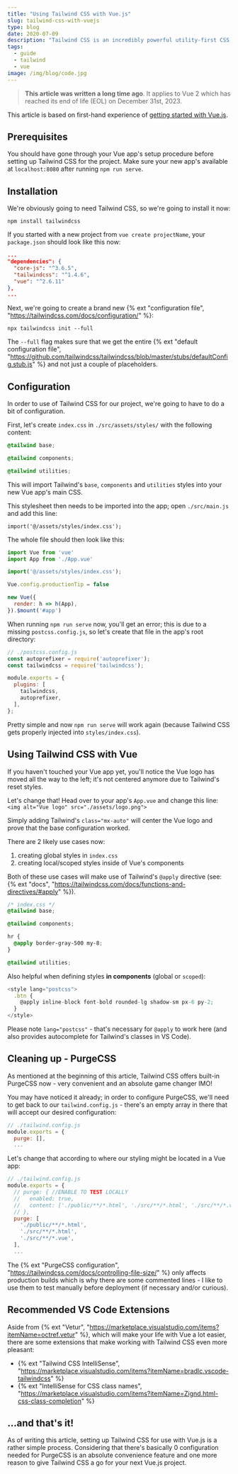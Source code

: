 ```yaml
---
title: "Using Tailwind CSS with Vue.js"
slug: tailwind-css-with-vuejs
type: blog
date: 2020-07-09
description: "Tailwind CSS is an incredibly powerful utility-first CSS framework. It's super easy to set up and makes you very flexible."
tags:
  - guide
  - tailwind
  - vue
image: /img/blog/code.jpg
---
```


> **This article was written a long time ago**. It applies to Vue 2 which has reached its end of life (EOL) on December 31st, 2023.

This article is based on first-hand experience of [getting started with Vue.js](/blog/vuejs-getting-started-in-2020).

## Prerequisites

You should have gone through your Vue app's setup procedure before setting up Tailwind CSS for the project. Make sure your new app's available at `localhost:8080` after running `npm run serve`.

## Installation

We're obviously going to need Tailwind CSS, so we're going to install it now:

`npm install tailwindcss`

If you started with a new project from `vue create projectName`, your `package.json` should look like this now:

```json
...
"dependencies": {
  "core-js": "^3.6.5",
  "tailwindcss": "^1.4.6",
  "vue": "^2.6.11"
},
...
```

Next, we're going to create a brand new {% ext "configuration file", "https://tailwindcss.com/docs/configuration/" %}:

`npx tailwindcss init --full`

The `--full` flag makes sure that we get the entire {% ext "default configuration file", "https://github.com/tailwindcss/tailwindcss/blob/master/stubs/defaultConfig.stub.js" %} and not just a couple of placeholders.

## Configuration

In order to use of Tailwind CSS for our project, we're going to have to do a bit of configuration.

First, let's create `index.css` in `./src/assets/styles/` with the following content:

```css
@tailwind base;

@tailwind components;

@tailwind utilities;
```

This will import Tailwind's `base`, `components` and `utilities` styles into your new Vue app's main CSS.

This stylesheet then needs to be imported into the app; open `./src/main.js` and add this line:

`import('@/assets/styles/index.css');`

The whole file should then look like this:

```js
import Vue from 'vue'
import App from './App.vue'

import('@/assets/styles/index.css');

Vue.config.productionTip = false

new Vue({
  render: h => h(App),
}).$mount('#app')
```

When running `npm run serve` now, you'll get an error; this is due to a missing `postcss.config.js`, so let's create that file in the app's root directory:

```js
// ./postcss.config.js
const autoprefixer = require('autoprefixer');
const tailwindcss = require('tailwindcss');

module.exports = {
  plugins: [
    tailwindcss,
    autoprefixer,
  ],
};
```

Pretty simple and now `npm run serve` will work again (because Tailwind CSS gets properly injected into `styles/index.css`).

## Using Tailwind CSS with Vue

If you haven't touched your Vue app yet, you'll notice the Vue logo has moved all the way to the left; it's not centered anymore due to Tailwind's reset styles.

Let's change that! Head over to your app's `App.vue` and change this line: `<img alt="Vue logo" src="./assets/logo.png">`

Simply adding Tailwind's `class="mx-auto"` will center the Vue logo and prove that the base configuration worked.

There are 2 likely use cases now:

1. creating global styles in `index.css`
2. creating local/scoped styles inside of Vue's components

Both of these use cases will make use of Tailwind's `@apply` directive (see: {% ext "docs", "https://tailwindcss.com/docs/functions-and-directives/#apply" %}).


```css
/* index.css */
@tailwind base;

@tailwind components;

hr {
  @apply border-gray-500 my-8;
}

@tailwind utilities;
```

Also helpful when defining styles **in components** (global or `scoped`):

```js
<style lang="postcss">
  .btn {
    @apply inline-block font-bold rounded-lg shadow-sm px-6 py-2;
  }
</style>
```

Please note `lang="postcss"` - that's necessary for `@apply` to work here (and also provides autocomplete for Tailwind's classes in VS Code).

## Cleaning up - PurgeCSS

As mentioned at the beginning of this article, Tailwind CSS offers built-in PurgeCSS now - very convenient and an absolute game changer IMO!

You may have noticed it already; in order to configure PurgeCSS, we'll need to get back to our `tailwind.config.js` - there's an empty array in there that will accept our desired configuration:

```js
// ./tailwind.config.js
module.exports = {
  purge: [],
  ...
```

Let's change that according to where our styling might be located in a Vue app:

```js
// ./tailwind.config.js
module.exports = {
  // purge: { //ENABLE TO TEST LOCALLY
  //   enabled: true,
  //   content: ['./public/**/*.html', './src/**/*.html', './src/**/*.vue',],
  // },
  purge: [
    './public/**/*.html',
    './src/**/*.html',
    './src/**/*.vue',
  ],
  ...
```

The {% ext "PurgeCSS configuration", "https://tailwindcss.com/docs/controlling-file-size/" %} only affects production builds which is why there are some commented lines - I like to use them to test manually before deployment (if necessary and/or curious).

## Recommended VS Code Extensions

Aside from {% ext "Vetur", "https://marketplace.visualstudio.com/items?itemName=octref.vetur" %}, which will make your life with Vue a lot easier, there are some extensions that make working with Tailwind CSS even more pleasant:

- {% ext "Tailwind CSS IntelliSense", "https://marketplace.visualstudio.com/items?itemName=bradlc.vscode-tailwindcss" %}
- {% ext "IntelliSense for CSS class names", "https://marketplace.visualstudio.com/items?itemName=Zignd.html-css-class-completion" %}

## ...and that's it!

As of writing this article, setting up Tailwind CSS for use with Vue.js is a rather simple process. Considering that there's basically 0 configuration needed for PurgeCSS is an absolute convenience feature and one more reason to give Tailwind CSS a go for your next Vue.js project.